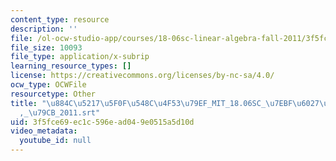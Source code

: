```yaml
---
content_type: resource
description: ''
file: /ol-ocw-studio-app/courses/18-06sc-linear-algebra-fall-2011/3f5fce69ec1c596ead049e0515a5d10d_884c52175f0f548c4f5379ef_MIT_18.06SC_7ebf60274ee36570-_79cb_2011.vtt
file_size: 10093
file_type: application/x-subrip
learning_resource_types: []
license: https://creativecommons.org/licenses/by-nc-sa/4.0/
ocw_type: OCWFile
resourcetype: Other
title: "\u884C\u5217\u5F0F\u548C\u4F53\u79EF_MIT_18.06SC_\u7EBF\u6027\u4EE3\u6570\
  ,_\u79CB_2011.srt"
uid: 3f5fce69-ec1c-596e-ad04-9e0515a5d10d
video_metadata:
  youtube_id: null
---
```

